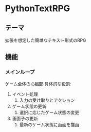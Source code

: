 # PythonTextRPG

## テーマ

拡張を想定した簡単なテキスト形式のRPG

## 機能

### メインループ

ゲーム全体の心臓部
具体的な役割:

1. イベント処理
   1. 入力の受け取りとアクション
2. ゲーム状態の更新
   1. 選択に応じたゲーム状態の変更
3. 画面子の更新
   1. 最新のゲーム状態に画面を描画
